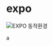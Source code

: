 # expo 
![EXPO 동작환경](https://photos.app.goo.gl/oLTyAxoEzuiFRELX7)

a


<!--stackedit_data:
eyJoaXN0b3J5IjpbLTE3NTQ0MjkzMjgsLTE2ODA4MjU2OTFdfQ
==
-->